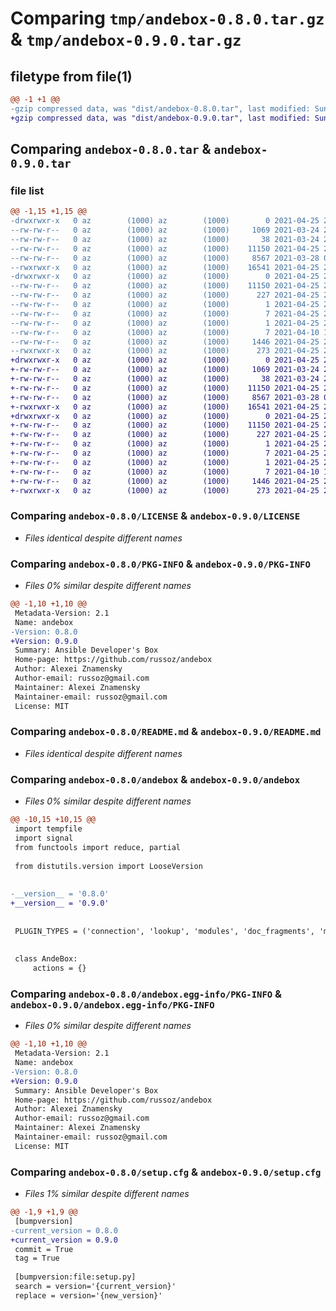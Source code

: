 # Comparing `tmp/andebox-0.8.0.tar.gz` & `tmp/andebox-0.9.0.tar.gz`

## filetype from file(1)

```diff
@@ -1 +1 @@
-gzip compressed data, was "dist/andebox-0.8.0.tar", last modified: Sun Apr 25 23:55:19 2021, max compression
+gzip compressed data, was "dist/andebox-0.9.0.tar", last modified: Sun Apr 25 23:57:53 2021, max compression
```

## Comparing `andebox-0.8.0.tar` & `andebox-0.9.0.tar`

### file list

```diff
@@ -1,15 +1,15 @@
-drwxrwxr-x   0 az        (1000) az        (1000)        0 2021-04-25 23:55:19.567252 andebox-0.8.0/
--rw-rw-r--   0 az        (1000) az        (1000)     1069 2021-03-24 21:22:13.000000 andebox-0.8.0/LICENSE
--rw-rw-r--   0 az        (1000) az        (1000)       38 2021-03-24 21:17:18.000000 andebox-0.8.0/MANIFEST.in
--rw-rw-r--   0 az        (1000) az        (1000)    11150 2021-04-25 23:55:19.567252 andebox-0.8.0/PKG-INFO
--rw-rw-r--   0 az        (1000) az        (1000)     8567 2021-03-28 00:00:32.000000 andebox-0.8.0/README.md
--rwxrwxr-x   0 az        (1000) az        (1000)    16541 2021-04-25 23:55:19.000000 andebox-0.8.0/andebox
-drwxrwxr-x   0 az        (1000) az        (1000)        0 2021-04-25 23:55:19.567252 andebox-0.8.0/andebox.egg-info/
--rw-rw-r--   0 az        (1000) az        (1000)    11150 2021-04-25 23:55:19.000000 andebox-0.8.0/andebox.egg-info/PKG-INFO
--rw-rw-r--   0 az        (1000) az        (1000)      227 2021-04-25 23:55:19.000000 andebox-0.8.0/andebox.egg-info/SOURCES.txt
--rw-rw-r--   0 az        (1000) az        (1000)        1 2021-04-25 23:55:19.000000 andebox-0.8.0/andebox.egg-info/dependency_links.txt
--rw-rw-r--   0 az        (1000) az        (1000)        7 2021-04-25 23:55:19.000000 andebox-0.8.0/andebox.egg-info/requires.txt
--rw-rw-r--   0 az        (1000) az        (1000)        1 2021-04-25 23:55:19.000000 andebox-0.8.0/andebox.egg-info/top_level.txt
--rw-rw-r--   0 az        (1000) az        (1000)        7 2021-04-10 11:50:20.000000 andebox-0.8.0/requirements.txt
--rw-rw-r--   0 az        (1000) az        (1000)     1446 2021-04-25 23:55:19.567252 andebox-0.8.0/setup.cfg
--rwxrwxr-x   0 az        (1000) az        (1000)      273 2021-04-25 23:55:19.000000 andebox-0.8.0/setup.py
+drwxrwxr-x   0 az        (1000) az        (1000)        0 2021-04-25 23:57:53.773797 andebox-0.9.0/
+-rw-rw-r--   0 az        (1000) az        (1000)     1069 2021-03-24 21:22:13.000000 andebox-0.9.0/LICENSE
+-rw-rw-r--   0 az        (1000) az        (1000)       38 2021-03-24 21:17:18.000000 andebox-0.9.0/MANIFEST.in
+-rw-rw-r--   0 az        (1000) az        (1000)    11150 2021-04-25 23:57:53.773797 andebox-0.9.0/PKG-INFO
+-rw-rw-r--   0 az        (1000) az        (1000)     8567 2021-03-28 00:00:32.000000 andebox-0.9.0/README.md
+-rwxrwxr-x   0 az        (1000) az        (1000)    16541 2021-04-25 23:57:53.000000 andebox-0.9.0/andebox
+drwxrwxr-x   0 az        (1000) az        (1000)        0 2021-04-25 23:57:53.773797 andebox-0.9.0/andebox.egg-info/
+-rw-rw-r--   0 az        (1000) az        (1000)    11150 2021-04-25 23:57:53.000000 andebox-0.9.0/andebox.egg-info/PKG-INFO
+-rw-rw-r--   0 az        (1000) az        (1000)      227 2021-04-25 23:57:53.000000 andebox-0.9.0/andebox.egg-info/SOURCES.txt
+-rw-rw-r--   0 az        (1000) az        (1000)        1 2021-04-25 23:57:53.000000 andebox-0.9.0/andebox.egg-info/dependency_links.txt
+-rw-rw-r--   0 az        (1000) az        (1000)        7 2021-04-25 23:57:53.000000 andebox-0.9.0/andebox.egg-info/requires.txt
+-rw-rw-r--   0 az        (1000) az        (1000)        1 2021-04-25 23:57:53.000000 andebox-0.9.0/andebox.egg-info/top_level.txt
+-rw-rw-r--   0 az        (1000) az        (1000)        7 2021-04-10 11:50:20.000000 andebox-0.9.0/requirements.txt
+-rw-rw-r--   0 az        (1000) az        (1000)     1446 2021-04-25 23:57:53.774797 andebox-0.9.0/setup.cfg
+-rwxrwxr-x   0 az        (1000) az        (1000)      273 2021-04-25 23:57:53.000000 andebox-0.9.0/setup.py
```

### Comparing `andebox-0.8.0/LICENSE` & `andebox-0.9.0/LICENSE`

 * *Files identical despite different names*

### Comparing `andebox-0.8.0/PKG-INFO` & `andebox-0.9.0/PKG-INFO`

 * *Files 0% similar despite different names*

```diff
@@ -1,10 +1,10 @@
 Metadata-Version: 2.1
 Name: andebox
-Version: 0.8.0
+Version: 0.9.0
 Summary: Ansible Developer's Box
 Home-page: https://github.com/russoz/andebox
 Author: Alexei Znamensky
 Author-email: russoz@gmail.com
 Maintainer: Alexei Znamensky
 Maintainer-email: russoz@gmail.com
 License: MIT
```

### Comparing `andebox-0.8.0/README.md` & `andebox-0.9.0/README.md`

 * *Files identical despite different names*

### Comparing `andebox-0.8.0/andebox` & `andebox-0.9.0/andebox`

 * *Files 0% similar despite different names*

```diff
@@ -10,15 +10,15 @@
 import tempfile
 import signal
 from functools import reduce, partial
 
 from distutils.version import LooseVersion
 
 
-__version__ = '0.8.0'
+__version__ = '0.9.0'
 
 
 PLUGIN_TYPES = ('connection', 'lookup', 'modules', 'doc_fragments', 'module_utils', 'callback', 'inventory')
 
 
 class AndeBox:
     actions = {}
```

### Comparing `andebox-0.8.0/andebox.egg-info/PKG-INFO` & `andebox-0.9.0/andebox.egg-info/PKG-INFO`

 * *Files 0% similar despite different names*

```diff
@@ -1,10 +1,10 @@
 Metadata-Version: 2.1
 Name: andebox
-Version: 0.8.0
+Version: 0.9.0
 Summary: Ansible Developer's Box
 Home-page: https://github.com/russoz/andebox
 Author: Alexei Znamensky
 Author-email: russoz@gmail.com
 Maintainer: Alexei Znamensky
 Maintainer-email: russoz@gmail.com
 License: MIT
```

### Comparing `andebox-0.8.0/setup.cfg` & `andebox-0.9.0/setup.cfg`

 * *Files 1% similar despite different names*

```diff
@@ -1,9 +1,9 @@
 [bumpversion]
-current_version = 0.8.0
+current_version = 0.9.0
 commit = True
 tag = True
 
 [bumpversion:file:setup.py]
 search = version='{current_version}'
 replace = version='{new_version}'
```

